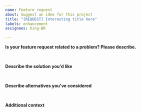 ```yaml
---
name: Feature request
about: Suggest an idea for this project
title: "[REQUEST] Interesting title here"
labels: enhancement
assignees: King-BR

---
```


**Is your feature request related to a problem? Please describe.**
<!-- A clear and concise description of what the problem is. Ex. I'm always frustrated when [...] -->

<br>

**Describe the solution you'd like**
<!-- A clear and concise description of what you want to happen. -->

<br>

**Describe alternatives you've considered**
<!-- A clear and concise description of any alternative solutions or features you've considered. -->

<br>

**Additional context**
<!-- Add any other context or screenshots about the feature request here. -->
